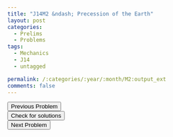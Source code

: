 ```yaml
---
title: "J14M2 &ndash; Precession of the Earth"
layout: post
categories:
  - Prelims
  - Problems
tags:
  - Mechanics
  - J14
  - untagged

permalink: /:categories/:year/:month/M2:output_ext
comments: false
---
```

<object data="2014J2M.pdf" type="application/pdf" width="100%" height="500"></object>

<div class='navbar'>
	<div float='left'><button onclick="window.location='M1.html'" >Previous Problem</button></div>
	<div float='center'><button onclick="window.location='https://princetonprelim.com/prelim/31/'">Check for solutions</button></div>
	<div float='right'><button onclick="window.location='M3.html'" > Next Problem</button></div>
</div>
